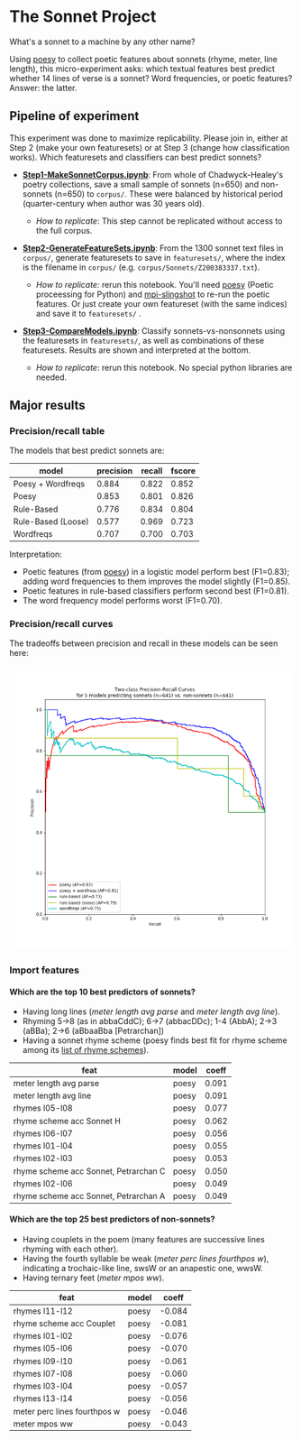 # The Sonnet Project

What's a sonnet to a machine by any other name?

Using [poesy](https://github.com/quadrismegistus/poesy) to collect poetic features about sonnets (rhyme, meter, line length), this micro-experiment asks: which textual features best predict whether 14 lines of verse is a sonnet? Word frequencies, or poetic features? Answer: the latter.

## Pipeline of experiment

This experiment was done to maximize replicability. Please join in, either at Step 2 (make your own featuresets) or at Step 3 (change how classification works). Which featuresets and classifiers can best predict sonnets?

* **[Step1-MakeSonnetCorpus.ipynb](Step1-MakeSonnetCorpus.ipynb)**: From whole of Chadwyck-Healey's poetry collections, save a small sample of sonnets (n=650) and non-sonnets (n=650) to `corpus/`. These were balanced by historical period (quarter-century when author was 30 years old).
	* *How to replicate*: This step cannot be replicated without access to the full corpus.

* **[Step2-GenerateFeatureSets.ipynb](Step2-GenerateFeatureSets.ipynb)**: From the 1300 sonnet text files in `corpus/`, generate featuresets to save in `featuresets/`, where the index is the filename in `corpus/` (e.g. `corpus/Sonnets/Z200383337.txt`).
	* *How to replicate:* rerun this notebook. You'll need [poesy](https://github.com/quadrismegistus/poesy) (Poetic proceessing for Python) and [mpi-slingshot](https://github.com/quadrismegistus/mpi-slingshot) to re-run the poetic features. Or just create your own  featureset (with the same indices) and save it to `featuresets/` .

* **[Step3-CompareModels.ipynb](Step3-CompareModels.ipynb)**: Classify sonnets-vs-nonsonnets using the featuresets in `featuresets/`, as well as combinations of these featuresets. Results are shown and interpreted at the bottom.
	* *How to replicate*: rerun this notebook. No special python libraries are needed.

## Major results

### Precision/recall table

The models that best predict sonnets are:

| model              | precision | recall | fscore |
|--------------------|-----------|--------|--------|
| Poesy + Wordfreqs  | 0.884     | 0.822  | 0.852  |
| Poesy              | 0.853     | 0.801  | 0.826  |
| Rule-Based         | 0.776     | 0.834  | 0.804  |
| Rule-Based (Loose) | 0.577     | 0.969  | 0.723  |
| Wordfreqs          | 0.707     | 0.700  | 0.703  |

Interpretation:

* Poetic features (from [poesy](https://github.com/quadrismegistus/poesy)) in a logistic model perform best (F1=0.83); adding word frequencies to them improves the model slightly (F1=0.85).
* Poetic features in rule-based classifiers perform second best (F1=0.81).
* The word frequency model performs worst (F1=0.70).

### Precision/recall curves

The tradeoffs between precision and recall in these models can be seen here:

![figure](figure.png)

### Import features

#### Which are the top 10 best predictors of sonnets?

* Having long lines (*meter length avg parse* and *meter length avg line*).
* Rhyming 5->8 (as in abbaCddC); 6->7 (abbacDDc); 1-4 (AbbA); 2->3 (aBBa); 2->6 (aBbaaBba [Petrarchan])
* Having a sonnet rhyme scheme (poesy finds best fit for rhyme scheme among its [list of rhyme schemes](https://github.com/quadrismegistus/poesy/blob/master/poesy/schemes/rhyme_schemes.txt)).

| feat                                  | model | coeff |
|---------------------------------------|-------|-------|
| meter length avg parse                | poesy | 0.091 |
| meter length avg line                 | poesy | 0.091 |
| rhymes l05-l08                        | poesy | 0.077 |
| rhyme scheme acc Sonnet H             | poesy | 0.062 |
| rhymes l06-l07                        | poesy | 0.056 |
| rhymes l01-l04                        | poesy | 0.055 |
| rhymes l02-l03                        | poesy | 0.053 |
| rhyme scheme acc Sonnet, Petrarchan C | poesy | 0.050 |
| rhymes l02-l06                        | poesy | 0.049 |
| rhyme scheme acc Sonnet, Petrarchan A | poesy | 0.049 |


#### Which are the top 25 best predictors of non-sonnets?

* Having couplets in the poem (many features are successive lines rhyming with each other).
* Having the fourth syllable be weak (*meter perc lines fourthpos w*), indicating a trochaic-like line, swsW or an anapestic one, wwsW.
* Having ternary feet (*meter mpos ww*).

| feat                         | model | coeff  |
|------------------------------|-------|--------|
| rhymes l11-l12               | poesy | -0.084 |
| rhyme scheme acc Couplet     | poesy | -0.081 |
| rhymes l01-l02               | poesy | -0.076 |
| rhymes l05-l06               | poesy | -0.070 |
| rhymes l09-l10               | poesy | -0.061 |
| rhymes l07-l08               | poesy | -0.060 |
| rhymes l03-l04               | poesy | -0.057 |
| rhymes l13-l14               | poesy | -0.056 |
| meter perc lines fourthpos w | poesy | -0.046 |
| meter mpos ww                | poesy | -0.043 |